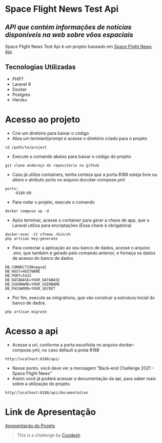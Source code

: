 # Space Flight News Test Api
## _API que contém informações de notícias disponíveis na web sobre vôos espaciais_

Space Flight News Test Api é um projeto baseado em [Space Flight News Api](https://www.spaceflightnewsapi.net/).

## Tecnologias Utilizadas

- PHP7
- Laravel 9
- Docker
- Postgres
- Heroku

# Acesso ao projeto

- Crie um diretório para baixar o código
- Abra um termianl/prompt e acesse o diretório criado para o projeto
```
cd /path/to/project 
```
- Execute o comando abaixo para baixar o código do projeto
```
git clone endereço do repositório no github
```

- Caso já utilize containers, tenha certeza que a porta 8188 esteja livre
ou altere o atributo ports no arquivo doccker-compose.yml
```
ports:
    -8188:80
```

- Para rodar o projeto, execute o comando
```
docker compose up -d
```

- Após terminar, acesse o container para gerar a chave de app, que o Laravel utiliza para encriptações (Essa chave é obrigatória)
```
docker-exec -it sfnews /bin/sh
php artisan key:generate
```

- Para conectar a aplicação ao seu banco de dados, acesse o arquivo .env, que também é gerado pelo comando anterior, e forneça os dados de acesso do banco de dados
```
DB_CONNECTION=pgsql
DB_HOST=HOSTNAME
DB_PORT=5432
DB_DATABASE=YOUR_DATABASE
DB_USERNAME=YOUR_USERNAME
DB_PASSWORD=YOUR_SECRET
```

- Por fim, execute as mirgrations, que vão construir a estrutura inicial do banco de dados.
```
php artisan migrate
```

# Acesso a api
- Acesse a url, conforme a porta escolhida no arquivo docker-compose.yml, no caso default a prota 8188
```
http//localhost:8188/api/
```

- Nesse ponto, você deve ver a mensagem "Back-end Challenge 2021 - Space Flight News"
- Assim você já poderá acessar a documentação da api, para saber mais sobre a utilização do projeto.
```
http//localhost:8188/api/documentation
```

# Link de Apresentação
[Apresentação do Projeto](http://google.com)

> This is a challenge by [Coodesh](https://coodesh.com)

